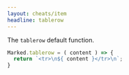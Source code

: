 ```yaml
---
layout: cheats/item
headline: tablerow
---
```


The `tablerow` default function.

```js
Marked.tablerow = ( content ) => {
  return `<tr>\n${ content }</tr>\n`;
}
```
